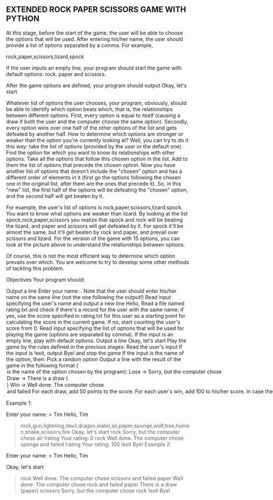 ## EXTENDED ROCK PAPER SCISSORS GAME WITH PYTHON ##


At this stage, before the start of the game, the user will be able to choose the options that will be used. After entering his/her name, the user should provide a list of options separated by a comma. For example,

rock,paper,scissors,lizard,spock

If the user inputs an empty line, your program should start the game with default options: rock. paper and scissors.

After the game options are defined, your program should output Okay, let's start

Whatever list of options the user chooses, your program, obviously, should be able to identify which option beats which, that is, the relationships between different options. First, every option is equal to itself (causing a draw if both the user and the computer choose the same option). Secondly, every option wins over one half of the other options of the list and gets defeated by another half. How to determine which options are stronger or weaker than the option you're currently looking at? Well, you can try to do it this way: take the list of options (provided by the user or the default one). Find the option for which you want to know its relationships with other options. Take all the options that follow this chosen option in the list. Add to them the list of options that precede the chosen option. Now you have another list of options that doesn't include the "chosen" option and has a different order of elements in it (first go the options following the chosen one in the original list, after them are the ones that precede it). So, in this "new" list, the first half of the options will be defeating the "chosen" option, and the second half will get beaten by it.

For example, the user's list of options is rock,paper,scissors,lizard,spock. You want to know what options are weaker than lizard. By looking at the list spock,rock,paper,scissors you realize that spock and rock will be beating the lizard, and paper and scissors will get defeated by it. For spock it'll be almost the same, but it'll get beaten by rock and paper, and prevail over scissors and lizard. For the version of the game with 15 options, you can look at the picture above to understand the relationships between options.

Of course, this is not the most efficient way to determine which option prevails over which. You are welcome to try to develop some other methods of tackling this problem.

Objectives
Your program should:

Output a line Enter your name: . Note that the user should enter his/her name on the same line (not the one following the output!)
Read input specifying the user's name and output a new line Hello, <name>
Read a file named rating.txt and check if there's a record for the user with the same name; if yes, use the score specified in rating.txt for this user as a starting point for calculating the score in the current game. If no, start counting the user's score from 0.
Read input specifying the list of options that will be used for playing the game (options are separated by comma). If the input is an empty line, play with default options.
Output a line Okay, let's start
Play the game by the rules defined in the previous stages:
Read the user's input
If the input is !exit, output Bye! and stop the game
If the input is the name of the option, then:
Pick a random option
Output a line with the result of the game in the following format (<option> is the name of the option chosen by the program):
Lose -> Sorry, but the computer chose <option>
Draw -> There is a draw (<option>)
Win -> Well done. The computer chose <option> and failed
For each draw, add 50 points to the score. For each user's win, add 100 to his/her score. In case the user loses, don't change the score.
If the input corresponds to anything else, output Invalid input
Play the game again (with the same options that were defined before the start of the game)
Examples
The greater-than symbol followed by a space (> ) represents the user input. Note that it's not part of the input.

Example 1:

Enter your name: > Tim
Hello, Tim
> rock,gun,lightning,devil,dragon,water,air,paper,sponge,wolf,tree,human,snake,scissors,fire
Okay, let's start
> rock
Sorry, but the computer chose air
> !rating
Your rating: 0
> rock
Well done. The computer chose sponge and failed
> !rating
Your rating: 100
> !exit
Bye!
Example 2:

Enter your name: > Tim
Hello, Tim
> 
Okay, let's start
> rock
Well done. The computer chose scissors and failed
> paper
Well done. The computer chose rock and failed
> paper
There is a draw (paper)
> scissors
Sorry, but the computer chose rock
> !exit
Bye!
